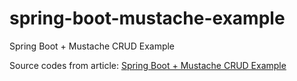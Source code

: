 # spring-boot-mustache-example
Spring Boot + Mustache CRUD Example

Source codes from article:
[Spring Boot + Mustache CRUD Example](https://www.dariawan.com/tutorials/spring/spring-boot-mustache-crud-example/)
